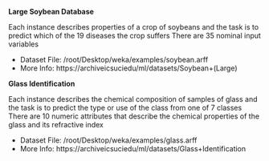 **Large Soybean Database**

Each instance describes properties of a crop of soybeans and the task is to predict which of the
19 diseases the crop suffers There are 35 nominal input variables
- Dataset File: /root/Desktop/weka/examples/soybean.arff
- More Info: https://archiveicsuciedu/ml/datasets/Soybean+(Large)

**Glass Identification**

Each instance describes the chemical composition of samples of glass and the task is to predict
the type or use of the class from one of 7 classes There are 10 numeric attributes that describe
the chemical properties of the glass and its refractive index
- Dataset File: /root/Desktop/weka/examples/glass.arff
- More Info: https://archiveicsuciedu/ml/datasets/Glass+Identification
